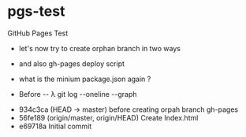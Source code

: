 # pgs-test
GitHub Pages Test

- let's now try to create orphan branch in two ways 
- and also gh-pages deploy script 
- what is the minium package.json again ?

- Before --
λ git log --oneline --graph
* 934c3ca (HEAD -> master) before creating orpah branch gh-pages
* 56fe189 (origin/master, origin/HEAD) Create Index.html
* e69718a Initial commit




